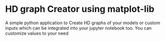 # HD graph Creator using matplot-lib
A simple python application to Create HD graphs of your models or custom inputs which can be integrated into your jupyter notebook too.
You can customize values to your need
